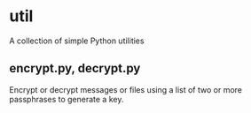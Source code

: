 # util

A collection of simple Python utilities

## encrypt.py, decrypt.py

Encrypt or decrypt messages or files using a list of two or more passphrases to generate a key.
